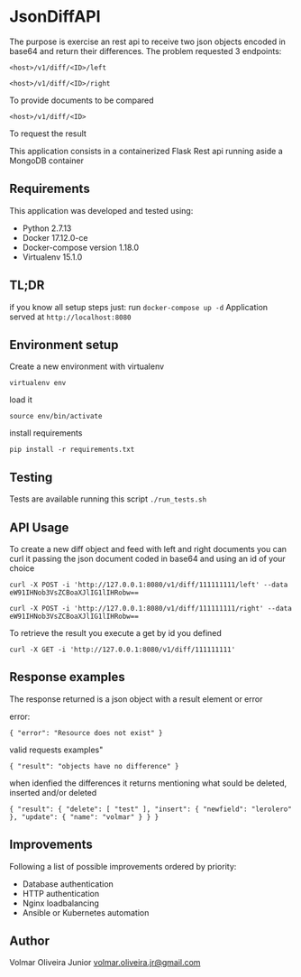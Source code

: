 # JsonDiffAPI

The purpose is exercise an rest api to receive two json objects encoded in base64 and return their differences.
The problem requested 3 endpoints:

`<host>/v1/diff/<ID>/left`

`<host>/v1/diff/<ID>/right`

To provide documents to be compared

`<host>/v1/diff/<ID>`

To request the result

This application consists in a containerized Flask Rest api running aside a MongoDB container

## Requirements
This application was developed and tested using:
* Python 2.7.13
* Docker 17.12.0-ce
* Docker-compose version 1.18.0
* Virtualenv 15.1.0

## TL;DR
if you know all setup steps just:
run `docker-compose up -d`
Application served at `http://localhost:8080`

## Environment setup
Create a new environment with virtualenv

`virtualenv env`

load it

`source env/bin/activate`

install requirements

`pip install -r requirements.txt`

## Testing
Tests are available running this script
`./run_tests.sh`

## API Usage
To create a new diff object and feed with left and right documents you can curl it passing the json document coded in base64 and using an id of your choice

`curl -X POST -i 'http://127.0.0.1:8080/v1/diff/111111111/left' --data eW91IHNob3VsZCBoaXJlIG1lIHRobw==`

`curl -X POST -i 'http://127.0.0.1:8080/v1/diff/111111111/right' --data eW91IHNob3VsZCBoaXJlIG1lIHRobw==`

To retrieve the result you execute a get by id you defined

`curl -X GET -i 'http://127.0.0.1:8080/v1/diff/111111111'`

## Response examples

The response returned is a json object with a result element or error

error:

`{ "error": "Resource does not exist" }`

valid requests examples"

`{
    "result": "objects have no difference"
}`

when idenfied the differences it returns mentioning what sould be deleted, inserted and/or deleted

`{
  "result": {
    "delete": [
      "test"
    ],
    "insert": {
      "newfield": "lerolero"
    },
    "update": {
      "name": "volmar"
    }
  }
}`

## Improvements
Following a list of possible improvements ordered by priority:
* Database authentication
* HTTP authentication
* Nginx loadbalancing
* Ansible or Kubernetes automation

## Author
 Volmar Oliveira Junior
 volmar.oliveira.jr@gmail.com
